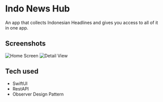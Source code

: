 #  Indo News Hub
An app that collects Indonesian Headlines and gives you access to all of it in one app.
## Screenshots
![Home Screen](Something)
![Detail View](Something)
## Tech used
* SwiftUI
* RestAPI
* Observer Design Pattern
